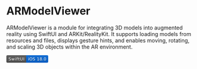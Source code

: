 # ARModelViewer
ARModelViewer is a module for integrating 3D models into augmented reality using SwiftUI and ARKit/RealityKit. It supports loading models from resources and files, displays gesture hints, and enables moving, rotating, and scaling 3D objects within the AR environment.

<svg xmlns="http://www.w3.org/2000/svg" width="110" height="20" role="img" aria-label="SwiftUI: iOS 18.0">
  <title>SwiftUI: iOS 18.0</title>
  <linearGradient id="s" x2="0" y2="100%">
    <stop offset="0" stop-color="#bbb" stop-opacity=".1"/>
    <stop offset="1" stop-opacity=".1"/>
  </linearGradient>
  <clipPath id="r">
    <rect width="110" height="20" rx="3" fill="#fff"/>
  </clipPath>
  <g clip-path="url(#r)">
    <rect width="52" height="20" fill="#555"/>
    <rect x="52" width="58" height="20" fill="#0366d6"/>
    <rect width="110" height="20" fill="url(#s)"/>
  </g>
  <g fill="#fff" text-anchor="middle" font-family="Verdana,Geneva,DejaVu Sans,sans-serif" text-rendering="geometricPrecision" font-size="110">
    <text aria-hidden="true" x="265" y="150" fill="#010101" fill-opacity=".3" transform="scale(.1)" textLength="420">SwiftUI</text>
    <text x="265" y="140" transform="scale(.1)" fill="#fff" textLength="420">SwiftUI</text>
    <text aria-hidden="true" x="810" y="150" fill="#010101" fill-opacity=".3" transform="scale(.1)" textLength="480">iOS 18.0</text>
    <text x="810" y="140" transform="scale(.1)" fill="#fff" textLength="480">iOS 18.0</text>
  </g>
</svg>
